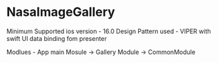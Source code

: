 # NasaImageGallery

Minimum Supported ios version - 16.0
Design Pattern used - VIPER with swift UI data binding fom presenter 

Modlues - App main Mosule -> Gallery Module -> CommonModule

